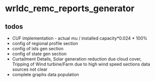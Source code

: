 # wrldc_remc_reports_generator

## todos
* CUF implementation - actual mu  / installed capacity*0.024 * 100%
* config of regional profile section
* config of ists gen section
* config of state gen section
* Curtailment Details, Solar generation reduction due cloud cover, Tripping of Wind turbine/Farm due to high wind speed sections data sources not clear
* complete graphs data population
